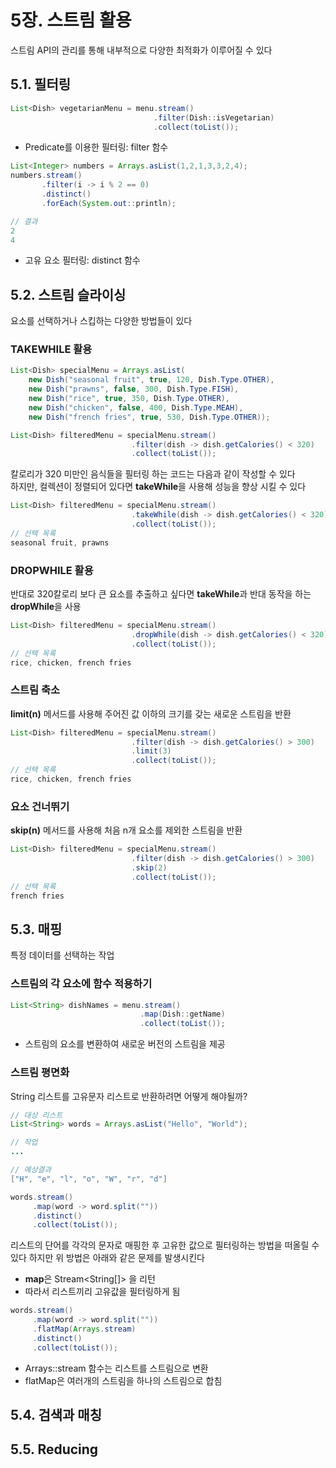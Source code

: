 # 5장. 스트림 활용

스트림 API의 관리를 통해 내부적으로 다양한 최적화가 이루어질 수 있다  

## 5.1. 필터링

```java
List<Dish> vegetarianMenu = menu.stream()
                                .filter(Dish::isVegetarian)
                                .collect(toList());
```

- Predicate를 이용한 필터링: filter 함수

```java
List<Integer> numbers = Arrays.asList(1,2,1,3,3,2,4);
numbers.stream()
       .filter(i -> i % 2 == 0)
       .distinct()
       .forEach(System.out::println);

// 결과
2
4
```

- 고유 요소 필터링: distinct 함수

## 5.2. 스트림 슬라이싱

요소를 선택하거나 스킵하는 다양한 방법들이 있다

### TAKEWHILE 활용

```java
List<Dish> specialMenu = Arrays.asList(
    new Dish("seasonal fruit", true, 120, Dish.Type.OTHER),
    new Dish("prawns", false, 300, Dish.Type.FISH),
    new Dish("rice", true, 350, Dish.Type.OTHER),
    new Dish("chicken", false, 400, Dish.Type.MEAH),
    new Dish("french fries", true, 530, Dish.Type.OTHER));

List<Dish> filteredMenu = specialMenu.stream()
                           .filter(dish -> dish.getCalories() < 320)
                           .collect(toList());
```

칼로리가 320 미만인 음식들을 필터링 하는 코드는 다음과 같이 작성할 수 있다  
하지만, 컬렉션이 정렬되어 있다면 **takeWhile**을 사용해 성능을 향상 시킬 수 있다

```java
List<Dish> filteredMenu = specialMenu.stream()
                           .takeWhile(dish -> dish.getCalories() < 320)
                           .collect(toList());
// 선택 목록
seasonal fruit, prawns
```

### DROPWHILE 활용

반대로 320칼로리 보다 큰 요소를 추출하고 싶다면 **takeWhile**과 반대 동작을 하는 **dropWhile**을 사용

```java
List<Dish> filteredMenu = specialMenu.stream()
                           .dropWhile(dish -> dish.getCalories() < 320)
                           .collect(toList());
// 선택 목록
rice, chicken, french fries
```

### 스트림 축소

**limit(n)** 메서드를 사용해 주어진 값 이하의 크기를 갖는 새로운 스트림을 반환

```java
List<Dish> filteredMenu = specialMenu.stream()
                           .filter(dish -> dish.getCalories() > 300)
                           .limit(3)
                           .collect(toList());
// 선택 목록
rice, chicken, french fries
```

### 요소 건너뛰기

**skip(n)** 메서드를 사용해 처음 n개 요소를 제외한 스트림을 반환

```java
List<Dish> filteredMenu = specialMenu.stream()
                           .filter(dish -> dish.getCalories() > 300)
                           .skip(2)
                           .collect(toList());
// 선택 목록
french fries
```

## 5.3. 매핑

특정 데이터를 선택하는 작업

### 스트림의 각 요소에 함수 적용하기

```java
List<String> dishNames = menu.stream()
                             .map(Dish::getName)
                             .collect(toList());
```

- 스트림의 요소를 변환하여 새로운 버전의 스트림을 제공

### 스트림 평면화

String 리스트를 고유문자 리스트로 반환하려면 어떻게 해야될까?

```java
// 대상 리스트
List<String> words = Arrays.asList("Hello", "World");

// 작업
...

// 예상결과
["H", "e", "l", "o", "W", "r", "d"]
```

```java
words.stream()
     .map(word -> word.split(""))
     .distinct()
     .collect(toList());
```

리스트의 단어를 각각의 문자로 매핑한 후 고유한 값으로 필터링하는 방법을 떠올릴 수 있다
하지만 위 방법은 아래와 같은 문제를 발생시킨다

- **map**은 Stream<String[]> 을 리턴
- 따라서 리스트끼리 고유값을 필터링하게 됨

```java
words.stream()
     .map(word -> word.split(""))
     .flatMap(Arrays.stream)
     .distinct()
     .collect(toList());
```

- Arrays::stream 함수는 리스트를 스트림으로 변환
- flatMap은 여러개의 스트림을 하나의 스트림으로 합침

## 5.4. 검색과 매칭

## 5.5. Reducing